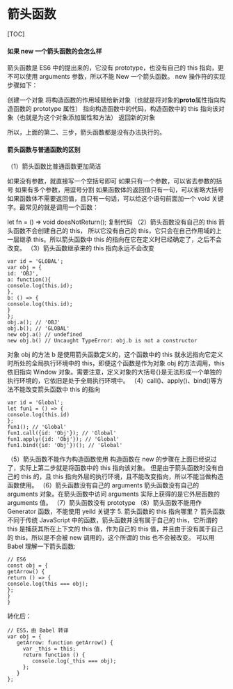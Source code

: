 # 箭头函数

[TOC]

#### 如果 new 一个箭头函数的会怎么样

箭头函数是 ES6 中的提出来的，它没有 prototype，也没有自己的 this 指向，更不可以使用 arguments 参数，所以不能 New 一个箭头函数。
new 操作符的实现步骤如下：

创建一个对象
将构造函数的作用域赋给新对象（也就是将对象的**proto**属性指向构造函数的 prototype 属性）
指向构造函数中的代码，构造函数中的 this 指向该对象（也就是为这个对象添加属性和方法）
返回新的对象

所以，上面的第二、三步，箭头函数都是没有办法执行的。

#### 箭头函数与普通函数的区别

（1）箭头函数比普通函数更加简洁

如果没有参数，就直接写一个空括号即可
如果只有一个参数，可以省去参数的括号
如果有多个参数，用逗号分割
如果函数体的返回值只有一句，可以省略大括号
如果函数体不需要返回值，且只有一句话，可以给这个语句前面加一个 void 关键字。最常见的就是调用一个函数：

let fn = () => void doesNotReturn();
复制代码
（2）箭头函数没有自己的 this
箭头函数不会创建自己的 this， 所以它没有自己的 this，它只会在自己作用域的上一层继承 this。所以箭头函数中 this 的指向在它在定义时已经确定了，之后不会改变。
（3）箭头函数继承来的 this 指向永远不会改变

```
var id = 'GLOBAL';
var obj = {
id: 'OBJ',
a: function(){
console.log(this.id);
},
b: () => {
console.log(this.id);
}
};
obj.a(); // 'OBJ'
obj.b(); // 'GLOBAL'
new obj.a() // undefined
new obj.b() // Uncaught TypeError: obj.b is not a constructor
```

对象 obj 的方法 b 是使用箭头函数定义的，这个函数中的 this 就永远指向它定义时所处的全局执行环境中的 this，即便这个函数是作为对象 obj 的方法调用，this 依旧指向 Window 对象。需要注意，定义对象的大括号{}是无法形成一个单独的执行环境的，它依旧是处于全局执行环境中。
（4）call()、apply()、bind()等方法不能改变箭头函数中 this 的指向

```
var id = 'Global';
let fun1 = () => {
console.log(this.id)
};
fun1(); // 'Global'
fun1.call({id: 'Obj'}); // 'Global'
fun1.apply({id: 'Obj'}); // 'Global'
fun1.bind({id: 'Obj'})(); // 'Global'
```

（5）箭头函数不能作为构造函数使用
构造函数在 new 的步骤在上面已经说过了，实际上第二步就是将函数中的 this 指向该对象。 但是由于箭头函数时没有自己的 this 的，且 this 指向外层的执行环境，且不能改变指向，所以不能当做构造函数使用。
（6）箭头函数没有自己的 arguments
箭头函数没有自己的 arguments 对象。在箭头函数中访问 arguments 实际上获得的是它外层函数的 arguments 值。
（7）箭头函数没有 prototype
（8）箭头函数不能用作 Generator 函数，不能使用 yeild 关键字 5. 箭头函数的 this 指向哪⾥？
箭头函数不同于传统 JavaScript 中的函数，箭头函数并没有属于⾃⼰的 this，它所谓的 this 是捕获其所在上下⽂的 this 值，作为⾃⼰的 this 值，并且由于没有属于⾃⼰的 this，所以是不会被 new 调⽤的，这个所谓的 this 也不会被改变。
可以⽤ Babel 理解⼀下箭头函数:

```
// ES6
const obj = {
getArrow() {
return () => {
console.log(this === obj);
};
}
}
```

转化后：

```
// ES5，由 Babel 转译
var obj = {
   getArrow: function getArrow() {
     var _this = this;
     return function () {
        console.log(_this === obj);
     };
   }
};
```
